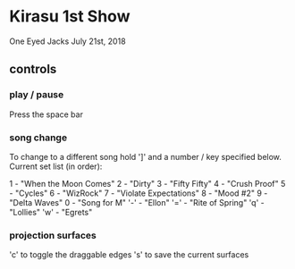 # Kirasu 1st Show

One Eyed Jacks
July 21st, 2018

## controls

### play / pause

Press the space bar

### song change

To change to a different song hold ']' and a number / key specified below. Current set list (in order):

1 - "When the Moon Comes"
2 - "Dirty"
3 - "Fifty Fifty"
4 - "Crush Proof"
5 - "Cycles"
6 - "WizRock"
7 - "Violate Expectations"
8 - "Mood \#2"
9 - "Delta Waves"
0 - "Song for M"
'-' - "Ellon"
'=' - "Rite of Spring"
'q' - "Lollies"
'w' - "Egrets"

### projection surfaces

'c' to toggle the draggable edges
's' to save the current surfaces

